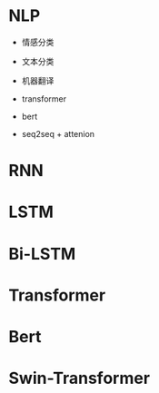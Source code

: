 # NLP
* 情感分类
* 文本分类
* 机器翻译

* transformer
* bert
* seq2seq + attenion 

# RNN
# LSTM
# Bi-LSTM
# Transformer
# Bert
# Swin-Transformer